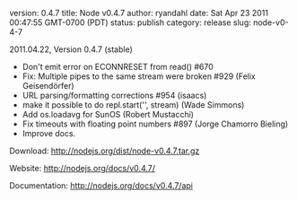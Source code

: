 version: 0.4.7
title: Node v0.4.7
author: ryandahl
date: Sat Apr 23 2011 00:47:55 GMT-0700 (PDT)
status: publish
category: release
slug: node-v0-4-7

2011.04.22, Version 0.4.7 (stable)
<ul><li> Don't emit error on ECONNRESET from read() #670
<li> Fix: Multiple pipes to the same stream were broken #929 (Felix Geisendörfer)
<li> URL parsing/formatting corrections #954 (isaacs)
<li> make it possible to do repl.start('', stream) (Wade Simmons)
<li> Add os.loadavg for SunOS (Robert Mustacchi)
<li> Fix timeouts with floating point numbers #897  (Jorge Chamorro Bieling)
<li> Improve docs.</ul>


Download: <a href="http://nodejs.org/dist/node-v0.4.7.tar.gz">http://nodejs.org/dist/node-v0.4.7.tar.gz</a>

Website: <a href="http://nodejs.org/docs/v0.4.7/">http://nodejs.org/docs/v0.4.7/</a>

Documentation: <a href="http://nodejs.org/docs/v0.4.7/api">http://nodejs.org/docs/v0.4.7/api</a>
